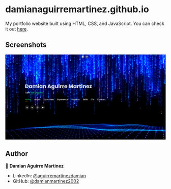 # damianaguirremartinez.github.io

My portfolio website built using HTML, CSS, and JavaScript. You can check it out [here](https://drive.google.com/file/d/18GpYzNQ7tYFFTw2Pt-KT4r4Pj7ofxCu7/view?usp=sharing).



## Screenshots

<p float="center">
    <img src="https://github.com/DamianMartinez2002/CV-HTML/blob/main/Screenshots/foto.png" width="800">
</p>



## Author

👤 **Damian Aguirre Martinez**

* LinkedIn: [@aguirremartinezdamian](https://www.linkedin.com/in/aguirre-martinez-damian-28973a2bb/)
* GitHub: [@damianmartinez2002](https://github.com/DamianMartinez2002)
